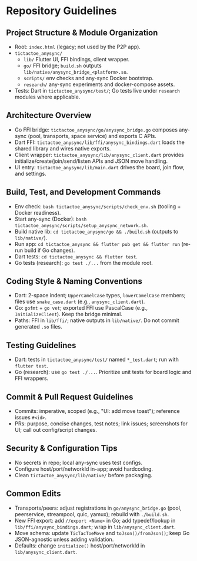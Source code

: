 # Repository Guidelines

## Project Structure & Module Organization
- Root: `index.html` (legacy; not used by the P2P app).
- `tictactoe_anysync/`
  - `lib/` Flutter UI, FFI bindings, client wrapper.
  - `go/` FFI bridge; `build.sh` outputs `lib/native/anysync_bridge_<platform>.so`.
  - `scripts/` env checks and any-sync Docker bootstrap.
  - `research/` any-sync experiments and docker-compose assets.
- Tests: Dart in `tictactoe_anysync/test/`; Go tests live under `research` modules where applicable.

## Architecture Overview
- Go FFI bridge: `tictactoe_anysync/go/anysync_bridge.go` composes any-sync (pool, transports, space service) and exports C APIs.
- Dart FFI: `tictactoe_anysync/lib/ffi/anysync_bindings.dart` loads the shared library and wires native exports.
- Client wrapper: `tictactoe_anysync/lib/anysync_client.dart` provides initialize/create/join/send/listen APIs and JSON move handling.
- UI entry: `tictactoe_anysync/lib/main.dart` drives the board, join flow, and settings.

## Build, Test, and Development Commands
- Env check: `bash tictactoe_anysync/scripts/check_env.sh` (tooling + Docker readiness).
- Start any-sync (Docker): `bash tictactoe_anysync/scripts/setup_anysync_network.sh`.
- Build native lib: `cd tictactoe_anysync/go && ./build.sh` (outputs to `lib/native/`).
- Run app: `cd tictactoe_anysync && flutter pub get && flutter run` (re-run build if Go changes).
- Dart tests: `cd tictactoe_anysync && flutter test`.
- Go tests (research): `go test ./...` from the module root.

## Coding Style & Naming Conventions
- Dart: 2-space indent; `UpperCamelCase` types, `lowerCamelCase` members; files use `snake_case.dart` (e.g., `anysync_client.dart`).
- Go: `gofmt` + `go vet`; exported FFI use PascalCase (e.g., `InitializeClient`). Keep the bridge minimal.
- Paths: FFI in `lib/ffi/`; native outputs in `lib/native/`. Do not commit generated `.so` files.

## Testing Guidelines
- Dart: tests in `tictactoe_anysync/test/` named `*_test.dart`; run with `flutter test`.
- Go (research): use `go test ./...`. Prioritize unit tests for board logic and FFI wrappers.

## Commit & Pull Request Guidelines
- Commits: imperative, scoped (e.g., "UI: add move toast"); reference issues `#<id>`.
- PRs: purpose, concise changes, test notes; link issues; screenshots for UI; call out config/script changes.

## Security & Configuration Tips
- No secrets in repo; local any-sync uses test configs.
- Configure host/port/networkId in-app; avoid hardcoding.
- Clean `tictactoe_anysync/lib/native/` before packaging.

## Common Edits
- Transports/peers: adjust registrations in `go/anysync_bridge.go` (pool, peerservice, streampool, quic, yamux); rebuild with `./build.sh`.
- New FFI export: add `//export <Name>` in Go; add typedef/lookup in `lib/ffi/anysync_bindings.dart`; wrap in `lib/anysync_client.dart`.
- Move schema: update `TicTacToeMove` and `toJson()/fromJson()`; keep Go JSON-agnostic unless adding validation.
- Defaults: change `initialize()` host/port/networkId in `lib/anysync_client.dart`.

